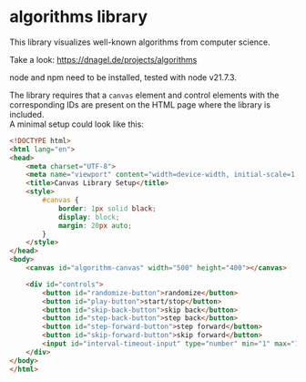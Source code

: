 # algorithms library

This library visualizes well-known algorithms from computer science.

Take a look: https://dnagel.de/projects/algorithms

node and npm need to be installed, tested with node v21.7.3.

The library requires that a `canvas` element and control elements with the corresponding IDs are present on the HTML page where the library is included.  
A minimal setup could look like this:

```html
<!DOCTYPE html>
<html lang="en">
<head>
    <meta charset="UTF-8">
    <meta name="viewport" content="width=device-width, initial-scale=1.0">
    <title>Canvas Library Setup</title>
    <style>
        #canvas {
            border: 1px solid black;
            display: block;
            margin: 20px auto;
        }
    </style>
</head>
<body>
    <canvas id="algorithm-canvas" width="500" height="400"></canvas>

    <div id="controls">
        <button id="randomize-button">randomize</button>
        <button id="play-button">start/stop</button>
        <button id="skip-back-button">skip back</button>
        <button id="step-back-button">step back</button>
        <button id="step-forward-button">step forward</button>
        <button id="skip-forward-button">skip forward</button>
        <input id="interval-timeout-input" type="number" min="1" max="1000" />
    </div>
</body>
</html>
```
